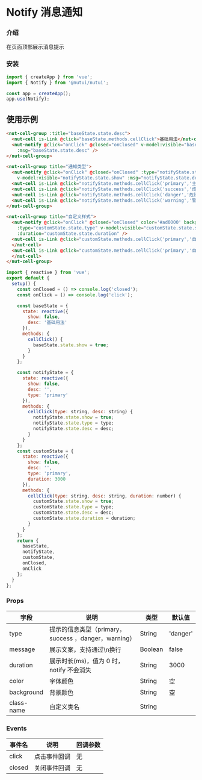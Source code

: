 #  Notify 消息通知

### 介绍
    
在页面顶部展示消息提示
    
### 安装
``` javascript
import { createApp } from 'vue';
import { Notify } from '@nutui/nutui';

const app = createApp();
app.use(Notify);
```    
## 使用示例

``` html 
<nut-cell-group :title="baseState.state.desc">
  <nut-cell is-Link @click="baseState.methods.cellClick">基础用法</nut-cell>
  <nut-notify @click="onClick" @closed="onClosed" v-model:visible="baseState.state.show"
    :msg="baseState.state.desc" />
</nut-cell-group>

<nut-cell-group title="通知类型">
  <nut-notify @click="onClick" @closed="onClosed" :type="notifyState.state.type"
    v-model:visible="notifyState.state.show" :msg="notifyState.state.desc" />
  <nut-cell is-Link @click="notifyState.methods.cellClick('primary','主要通知')">主要通知</nut-cell>
  <nut-cell is-Link @click="notifyState.methods.cellClick('success','成功通知')">成功通知</nut-cell>
  <nut-cell is-Link @click="notifyState.methods.cellClick('danger','危险通知')">危险通知</nut-cell>
  <nut-cell is-Link @click="notifyState.methods.cellClick('warning','警告通知')">警告通知</nut-cell>
</nut-cell-group>

<nut-cell-group title="自定义样式">
  <nut-notify @click="onClick" @closed="onClosed" color='#ad0000' background='#ffe1e1'
    :type="customState.state.type" v-model:visible="customState.state.show" :msg="customState.state.desc"
    :duration="customState.state.duration" />
  <nut-cell is-Link @click="customState.methods.cellClick('primary','自定义背景色和字体颜色')"> 自定义背景色和字体颜色
  </nut-cell>
  <nut-cell is-Link @click="customState.methods.cellClick('primary','自定义时长5s',5000)"> 自定义时长5s
  </nut-cell>
</nut-cell-group>
```
``` javascript
import { reactive } from 'vue';
export default {
  setup() {
    const onClosed = () => console.log('closed');
    const onClick = () => console.log('click');

    const baseState = {
      state: reactive({
        show: false,
        desc: '基础用法'
      }),
      methods: {
        cellClick() {
          baseState.state.show = true;
        }
      }
    };

    const notifyState = {
      state: reactive({
        show: false,
        desc: '',
        type: 'primary'
      }),
      methods: {
        cellClick(type: string, desc: string) {
          notifyState.state.show = true;
          notifyState.state.type = type;
          notifyState.state.desc = desc;
        }
      }
    };
    const customState = {
      state: reactive({
        show: false,
        desc: '',
        type: 'primary',
        duration: 3000
      }),
      methods: {
        cellClick(type: string, desc: string, duration: number) {
          customState.state.show = true;
          customState.state.type = type;
          customState.state.desc = desc;
          customState.state.duration = duration;
        }
      }
    };
    return {
      baseState,
      notifyState,
      customState,
      onClosed,
      onClick
    };
  }
};
``` 


### Props
    
| 字段       | 说明                                                  | 类型    | 默认值   |
|------------|-------------------------------------------------------|---------|----------|
| type       | 提示的信息类型（primary，success  ，danger，warning） | String  | 'danger' |
| message    | 展示文案，支持通过\n换行                              | Boolean | false    |
| duration   | 展示时长(ms)，值为 0 时，notify 不会消失              | String  | 3000     |
| color      | 字体颜色                                              | String  | 空       |
| background | 背景颜色                                              | String  | 空       |
| class-name | 自定义类名                                            | String  |          |

### Events

| 事件名 | 说明         | 回调参数 |
|--------|--------------|----------|
| click  | 点击事件回调 | 无       |
| closed | 关闭事件回调 | 无       |
    